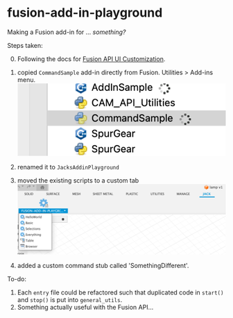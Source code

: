 # fusion-add-in-playground
Making a Fusion add-in for ... _something?_

Steps taken:

0. Following the docs for [Fusion API UI Customization](https://help.autodesk.com/view/fusion360/ENU/?guid=GUID-F31C76F0-8C74-4343-904C-68FDA9BB8B4C).

1. copied `CommandSample` add-in directly from Fusion. Utilities > Add-ins menu. ![CommandSample in the UI](docs/CommandSampleSelection.png)
2. renamed it to `JacksAddinPlayground`
3. moved the existing scripts to a custom tab ![custom tab](docs/custom%20toolbar%20tab.png)
4. added a custom command stub called 'SomethingDifferent'.

To-do: 

1. Each `entry` file could be refactored such that duplicated code in `start()` and `stop()` is put into `general_utils`.
2. Something actually useful with the Fusion API...
